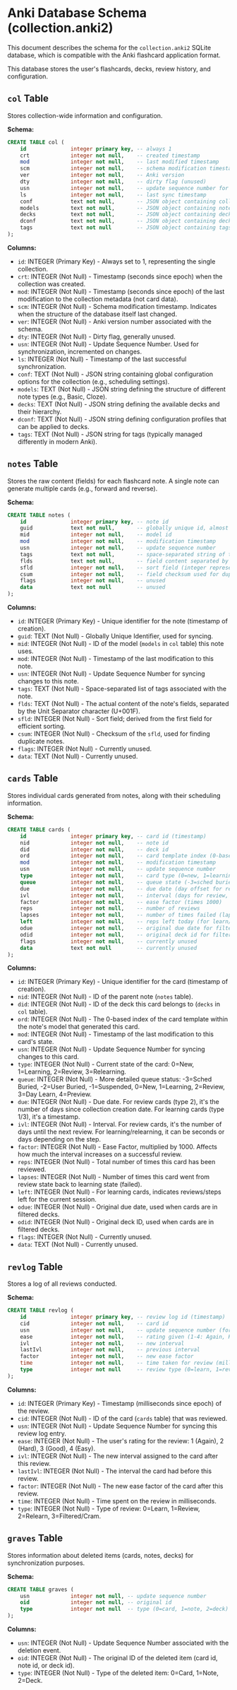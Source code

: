 # Anki Database Schema (collection.anki2)

This document describes the schema for the `collection.anki2` SQLite database, which is compatible with the Anki flashcard application format.

This database stores the user's flashcards, decks, review history, and configuration.

## `col` Table

Stores collection-wide information and configuration.

**Schema:**

```sql
CREATE TABLE col (
    id              integer primary key, -- always 1
    crt             integer not null,    -- created timestamp
    mod             integer not null,    -- last modified timestamp
    scm             integer not null,    -- schema modification timestamp
    ver             integer not null,    -- Anki version
    dty             integer not null,    -- dirty flag (unused)
    usn             integer not null,    -- update sequence number for sync
    ls              integer not null,    -- last sync timestamp
    conf            text not null,       -- JSON object containing collection configuration
    models          text not null,       -- JSON object containing note type definitions (models)
    decks           text not null,       -- JSON object containing deck definitions
    dconf           text not null,       -- JSON object containing deck configuration options
    tags            text not null        -- JSON object containing tags (unused in standard Anki)
);
```

**Columns:**

*   `id`: INTEGER (Primary Key) - Always set to 1, representing the single collection.
*   `crt`: INTEGER (Not Null) - Timestamp (seconds since epoch) when the collection was created.
*   `mod`: INTEGER (Not Null) - Timestamp (seconds since epoch) of the last modification to the collection metadata (not card data).
*   `scm`: INTEGER (Not Null) - Schema modification timestamp. Indicates when the structure of the database itself last changed.
*   `ver`: INTEGER (Not Null) - Anki version number associated with the schema.
*   `dty`: INTEGER (Not Null) - Dirty flag, generally unused.
*   `usn`: INTEGER (Not Null) - Update Sequence Number. Used for synchronization, incremented on changes.
*   `ls`: INTEGER (Not Null) - Timestamp of the last successful synchronization.
*   `conf`: TEXT (Not Null) - JSON string containing global configuration options for the collection (e.g., scheduling settings).
*   `models`: TEXT (Not Null) - JSON string defining the structure of different note types (e.g., Basic, Cloze).
*   `decks`: TEXT (Not Null) - JSON string defining the available decks and their hierarchy.
*   `dconf`: TEXT (Not Null) - JSON string defining configuration profiles that can be applied to decks.
*   `tags`: TEXT (Not Null) - JSON string for tags (typically managed differently in modern Anki).

## `notes` Table

Stores the raw content (fields) for each flashcard note. A single note can generate multiple cards (e.g., forward and reverse).

**Schema:**

```sql
CREATE TABLE notes (
    id              integer primary key, -- note id
    guid            text not null,       -- globally unique id, almost certainly used for syncing
    mid             integer not null,    -- model id
    mod             integer not null,    -- modification timestamp
    usn             integer not null,    -- update sequence number
    tags            text not null,       -- space-separated string of tags
    flds            text not null,       -- field content separated by U+001F
    sfld            integer not null,    -- sort field (integer representation of first field's start for sorting)
    csum            integer not null,    -- field checksum used for duplicate checking
    flags           integer not null,    -- unused
    data            text not null        -- unused
);
```

**Columns:**

*   `id`: INTEGER (Primary Key) - Unique identifier for the note (timestamp of creation).
*   `guid`: TEXT (Not Null) - Globally Unique Identifier, used for syncing.
*   `mid`: INTEGER (Not Null) - ID of the model (`models` in `col` table) this note uses.
*   `mod`: INTEGER (Not Null) - Timestamp of the last modification to this note.
*   `usn`: INTEGER (Not Null) - Update Sequence Number for syncing changes to this note.
*   `tags`: TEXT (Not Null) - Space-separated list of tags associated with the note.
*   `flds`: TEXT (Not Null) - The actual content of the note's fields, separated by the Unit Separator character (U+001F).
*   `sfld`: INTEGER (Not Null) - Sort field; derived from the first field for efficient sorting.
*   `csum`: INTEGER (Not Null) - Checksum of the `sfld`, used for finding duplicate notes.
*   `flags`: INTEGER (Not Null) - Currently unused.
*   `data`: TEXT (Not Null) - Currently unused.

## `cards` Table

Stores individual cards generated from notes, along with their scheduling information.

**Schema:**

```sql
CREATE TABLE cards (
    id              integer primary key, -- card id (timestamp)
    nid             integer not null,    -- note id
    did             integer not null,    -- deck id
    ord             integer not null,    -- card template index (0-based)
    mod             integer not null,    -- modification timestamp
    usn             integer not null,    -- update sequence number
    type            integer not null,    -- card type (0=new, 1=learning, 2=review, 3=relearning)
    queue           integer not null,    -- queue state (-3=sched buried, -2=user buried, -1=suspended, 0=new, 1=learning, 2=review, 3=day learn, 4=preview)
    due             integer not null,    -- due date (day offset for review, timestamp for learn)
    ivl             integer not null,    -- interval (days for review, seconds for learn/relearn)
    factor          integer not null,    -- ease factor (times 1000)
    reps            integer not null,    -- number of reviews
    lapses          integer not null,    -- number of times failed (lapsed)
    left            integer not null,    -- reps left today (for learn/relearn)
    odue            integer not null,    -- original due date for filtered decks
    odid            integer not null,    -- original deck id for filtered decks
    flags           integer not null,    -- currently unused
    data            text not null        -- currently unused
);
```

**Columns:**

*   `id`: INTEGER (Primary Key) - Unique identifier for the card (timestamp of creation).
*   `nid`: INTEGER (Not Null) - ID of the parent note (`notes` table).
*   `did`: INTEGER (Not Null) - ID of the deck this card belongs to (`decks` in `col` table).
*   `ord`: INTEGER (Not Null) - The 0-based index of the card template within the note's model that generated this card.
*   `mod`: INTEGER (Not Null) - Timestamp of the last modification to this card's state.
*   `usn`: INTEGER (Not Null) - Update Sequence Number for syncing changes to this card.
*   `type`: INTEGER (Not Null) - Current state of the card: 0=New, 1=Learning, 2=Review, 3=Relearning.
*   `queue`: INTEGER (Not Null) - More detailed queue status: -3=Sched Buried, -2=User Buried, -1=Suspended, 0=New, 1=Learning, 2=Review, 3=Day Learn, 4=Preview.
*   `due`: INTEGER (Not Null) - Due date. For review cards (type 2), it's the number of days since collection creation date. For learning cards (type 1/3), it's a timestamp.
*   `ivl`: INTEGER (Not Null) - Interval. For review cards, it's the number of days until the next review. For learning/relearning, it can be seconds or days depending on the step.
*   `factor`: INTEGER (Not Null) - Ease Factor, multiplied by 1000. Affects how much the interval increases on a successful review.
*   `reps`: INTEGER (Not Null) - Total number of times this card has been reviewed.
*   `lapses`: INTEGER (Not Null) - Number of times this card went from review state back to learning state (failed).
*   `left`: INTEGER (Not Null) - For learning cards, indicates reviews/steps left for the current session.
*   `odue`: INTEGER (Not Null) - Original due date, used when cards are in filtered decks.
*   `odid`: INTEGER (Not Null) - Original deck ID, used when cards are in filtered decks.
*   `flags`: INTEGER (Not Null) - Currently unused.
*   `data`: TEXT (Not Null) - Currently unused.

## `revlog` Table

Stores a log of all reviews conducted.

**Schema:**

```sql
CREATE TABLE revlog (
    id              integer primary key, -- review log id (timestamp)
    cid             integer not null,    -- card id
    usn             integer not null,    -- update sequence number (for sync)
    ease            integer not null,    -- rating given (1-4: Again, Hard, Good, Easy)
    ivl             integer not null,    -- new interval
    lastIvl         integer not null,    -- previous interval
    factor          integer not null,    -- new ease factor
    time            integer not null,    -- time taken for review (milliseconds)
    type            integer not null     -- review type (0=learn, 1=review, 2=relearn, 3=cram/filtered)
);
```

**Columns:**

*   `id`: INTEGER (Primary Key) - Timestamp (milliseconds since epoch) of the review.
*   `cid`: INTEGER (Not Null) - ID of the card (`cards` table) that was reviewed.
*   `usn`: INTEGER (Not Null) - Update Sequence Number for syncing this review log entry.
*   `ease`: INTEGER (Not Null) - The user's rating for the review: 1 (Again), 2 (Hard), 3 (Good), 4 (Easy).
*   `ivl`: INTEGER (Not Null) - The new interval assigned to the card after this review.
*   `lastIvl`: INTEGER (Not Null) - The interval the card had before this review.
*   `factor`: INTEGER (Not Null) - The new ease factor of the card after this review.
*   `time`: INTEGER (Not Null) - Time spent on the review in milliseconds.
*   `type`: INTEGER (Not Null) - Type of review: 0=Learn, 1=Review, 2=Relearn, 3=Filtered/Cram.

## `graves` Table

Stores information about deleted items (cards, notes, decks) for synchronization purposes.

**Schema:**

```sql
CREATE TABLE graves (
    usn             integer not null, -- update sequence number
    oid             integer not null, -- original id
    type            integer not null  -- type (0=card, 1=note, 2=deck)
);
```

**Columns:**

*   `usn`: INTEGER (Not Null) - Update Sequence Number associated with the deletion event.
*   `oid`: INTEGER (Not Null) - The original ID of the deleted item (card id, note id, or deck id).
*   `type`: INTEGER (Not Null) - Type of the deleted item: 0=Card, 1=Note, 2=Deck. 